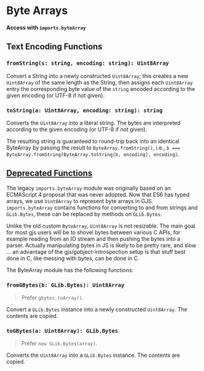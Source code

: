 # Byte Arrays

**Access with `imports.byteArray`**

## Text Encoding Functions ##

### `fromString(s: string, encoding: string): Uint8Array` ###

Convert a String into a newly constructed `Uint8Array`; this creates a
new `Uint8Array` of the same length as the String, then assigns each
`Uint8Array` entry the corresponding byte value of the `string` encoded
according to the given encoding (or UTF-8 if not given).

### `toString(a: Uint8Array, encoding: string): string` ###

Converts the `Uint8Array` into a literal string. The bytes are
interpreted according to the given encoding (or UTF-8 if not given).

The resulting string is guaranteed to round-trip back into an identical ByteArray by passing the result to `ByteArray.fromString()`, i.e., `b === ByteArray.fromString(ByteArray.toString(b, encoding), encoding)`.

## [Deprecated Functions](https://gitlab.gnome.org/GNOME/gjs/blob/master/modules/script/byteArray.js)

The legacy `imports.byteArray` module was originally based on an
ECMAScript 4 proposal that was never adopted.
Now that ES6 has typed arrays, we use `Uint8Array` to represent byte
arrays in GJS. `imports.byteArray` contains functions for converting to and from
strings and `GLib.Bytes`, these can be replaced by methods on `GLib.Bytes`.

Unlike the old custom `ByteArray`, `Uint8Array` is not resizable. The main
goal for most gjs users will be to shovel bytes between various C
APIs, for example reading from an IO stream and then pushing the bytes
into a parser. Actually manipulating bytes in JS is likely to be
pretty rare, and slow ... an advantage of the
gjs/gobject-introspection setup is that stuff best done in C, like
messing with bytes, can be done in C.

The ByteArray module has the following functions:

### `fromGBytes(b: GLib.Bytes): Uint8Array` ###

> Prefer `gbytes.toArray()`.

Convert a `GLib.Bytes` instance into a newly constructed `Uint8Array`.
The contents are copied.

### `toGBytes(a: Uint8Array): GLib.Bytes` ###

> Prefer `new GLib.Bytes(array)`.

Converts the `Uint8Array` into a `GLib.Bytes` instance.
The contents are copied.


